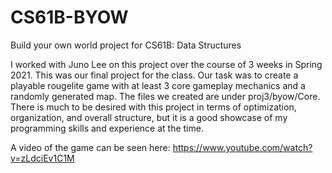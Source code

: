 # CS61B-BYOW
Build your own world project for CS61B: Data Structures


I worked with Juno Lee on this project over the course of 3 weeks in Spring 2021. This was our final project for the class. Our task was to create a playable rougelite game with at least 3 core gameplay mechanics and a randomly generated map. The files we created are under proj3/byow/Core. There is much to be desired with this project in terms of optimization, organization, and overall structure, but it is a good showcase of my programming skills and experience at the time.

A video of the game can be seen here: https://www.youtube.com/watch?v=zLdciEv1C1M 

